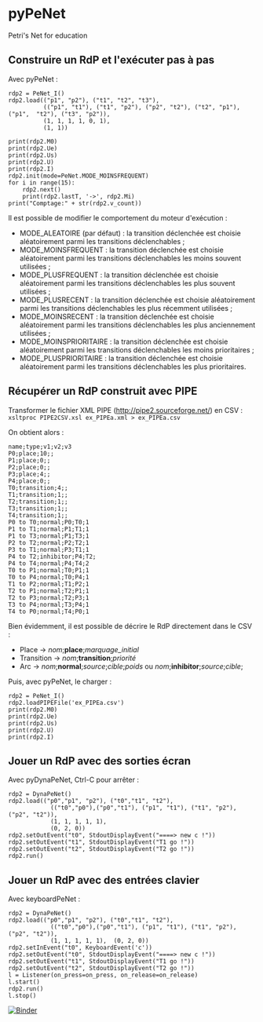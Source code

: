 # pyPeNet
Petri's Net for education 

## Construire un RdP et l'exécuter pas à pas

Avec pyPeNet :
```
rdp2 = PeNet_I()
rdp2.load(("p1", "p2"), ("t1", "t2", "t3"), 
          (("p1", "t1"), ("t1", "p2"), ("p2", "t2"), ("t2", "p1"), ("p1",  "t2"), ("t3", "p2")),
          (1, 1, 1, 1, 0, 1),
          (1, 1))

print(rdp2.M0)
print(rdp2.Ue)
print(rdp2.Us)
print(rdp2.U)
print(rdp2.I)
rdp2.init(mode=PeNet.MODE_MOINSFREQUENT)
for i in range(15):
    rdp2.next()
    print(rdp2.lastT, '->', rdp2.Mi)
print("Comptage:" + str(rdp2.v_count))
```

Il est possible de modifier le comportement du moteur d'exécution :
- MODE_ALEATOIRE (par défaut) : la transition déclenchée est choisie aléatoirement parmi les transitions déclenchables ;
- MODE_MOINSFREQUENT : la transition déclenchée est choisie aléatoirement parmi les transitions déclenchables les moins souvent utilisées ;
- MODE_PLUSFREQUENT : la transition déclenchée est choisie aléatoirement parmi les transitions déclenchables les plus souvent utilisées ;
- MODE_PLUSRECENT : la transition déclenchée est choisie aléatoirement parmi les transitions déclenchables les plus récemment utilisées ;
- MODE_MOINSRECENT : la transition déclenchée est choisie aléatoirement parmi les transitions déclenchables les plus anciennement utilisées ;
- MODE_MOINSPRIORITAIRE : la transition déclenchée est choisie aléatoirement parmi les transitions déclenchables les moins prioritaires ;
- MODE_PLUSPRIORITAIRE : la transition déclenchée est choisie aléatoirement parmi les transitions déclenchables les plus prioritaires.

## Récupérer un RdP construit avec PIPE 

Transformer le fichier XML PIPE (http://pipe2.sourceforge.net/) en CSV :
``
xsltproc PIPE2CSV.xsl ex_PIPEa.xml > ex_PIPEa.csv
``

On obtient alors :
```
name;type;v1;v2;v3
P0;place;10;;
P1;place;0;;
P2;place;0;;
P3;place;4;;
P4;place;0;;
T0;transition;4;;
T1;transition;1;;
T2;transition;1;;
T3;transition;1;;
T4;transition;1;;
P0 to T0;normal;P0;T0;1
P1 to T1;normal;P1;T1;1
P1 to T3;normal;P1;T3;1
P2 to T2;normal;P2;T2;1
P3 to T1;normal;P3;T1;1
P4 to T2;inhibitor;P4;T2;
P4 to T4;normal;P4;T4;2
T0 to P1;normal;T0;P1;1
T0 to P4;normal;T0;P4;1
T1 to P2;normal;T1;P2;1
T2 to P1;normal;T2;P1;1
T2 to P3;normal;T2;P3;1
T3 to P4;normal;T3;P4;1
T4 to P0;normal;T4;P0;1
```

Bien évidemment, il est possible de décrire le RdP directement dans le CSV :
- Place -> _nom_;**place**;_marquage_initial_
- Transition -> _nom_;**transition**;_priorité_
- Arc -> _nom_;**normal**;_source_;_cible_;_poids_ ou _nom_;**inhibitor**;_source_;_cible_;

Puis, avec pyPeNet, le charger :
```
rdp2 = PeNet_I()
rdp2.loadPIPEFile('ex_PIPEa.csv')
print(rdp2.M0)
print(rdp2.Ue)
print(rdp2.Us)
print(rdp2.U)
print(rdp2.I)
```

## Jouer un RdP avec des sorties écran

Avec pyDynaPeNet, Ctrl-C pour arrêter :
```
rdp2 = DynaPeNet()
rdp2.load(("p0","p1", "p2"), ("t0","t1", "t2"), 
            (("t0","p0"),("p0","t1"), ("p1", "t1"), ("t1", "p2"), ("p2", "t2")),
            (1, 1, 1, 1, 1),
            (0, 2, 0))
rdp2.setOutEvent("t0", StdoutDisplayEvent("====> new c !"))
rdp2.setOutEvent("t1", StdoutDisplayEvent("T1 go !"))
rdp2.setOutEvent("t2", StdoutDisplayEvent("T2 go !"))
rdp2.run()
```

## Jouer un RdP avec des entrées clavier

Avec keyboardPeNet :
```
rdp2 = DynaPeNet()
rdp2.load(("p0","p1", "p2"), ("t0","t1", "t2"), 
            (("t0","p0"),("p0","t1"), ("p1", "t1"), ("t1", "p2"), ("p2", "t2")),
            (1, 1, 1, 1, 1),  (0, 2, 0))
rdp2.setInEvent("t0", KeyboardEvent('c'))
rdp2.setOutEvent("t0", StdoutDisplayEvent("====> new c !"))
rdp2.setOutEvent("t1", StdoutDisplayEvent("T1 go !"))
rdp2.setOutEvent("t2", StdoutDisplayEvent("T2 go !"))
l = Listener(on_press=on_press, on_release=on_release)
l.start()
rdp2.run()
l.stop()
```


[![Binder](https://mybinder.org/badge_logo.svg)](https://mybinder.org/v2/gh/edesmontils/pyPeNet.git/master)
